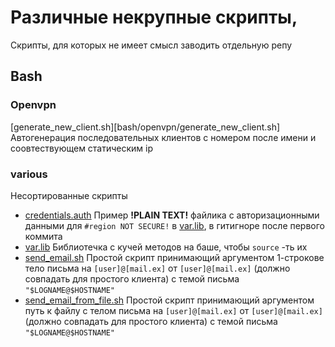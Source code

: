 # Различные некрупные скрипты, 
Скрипты, для которых не имеет смысл заводить отдельную репу

## Bash

### Openvpn
[generate_new_client.sh][bash/openvpn/generate_new_client.sh] Автогенерация последовательных клиентов с номером после имени и соовтествующем статическим ip

### various 
Несортированные скрипты
 - [credentials.auth](bash/various/credentials.auth) Пример **!PLAIN TEXT!** файлика с авторизационными данными для ```#region NOT SECURE!``` в [var.lib](bash\various\var.lib), в гитигноре после первого коммита
 - [var.lib](bash\various\var.lib) Библиотечка с кучей методов на баше, чтобы `source` -ть их
  - [send_email.sh](bash\various\send_email.sh) Простой скрипт принимающий аргументом 1-строкове тело письма на `[user]@[mail.ex]` от `[user]@[mail.ex]` (должно совпадать для простого клиента) с темой письма `"$LOGNAME@$HOSTNAME"`
  - [send_email_from_file.sh](bash\various\send_email_from_file.sh) Простой скрипт принимающий аргументом путь к файлу с телом письма на `[user]@[mail.ex]` от `[user]@[mail.ex]` (должно совпадать для простого клиента) с темой письма `"$LOGNAME@$HOSTNAME"`

